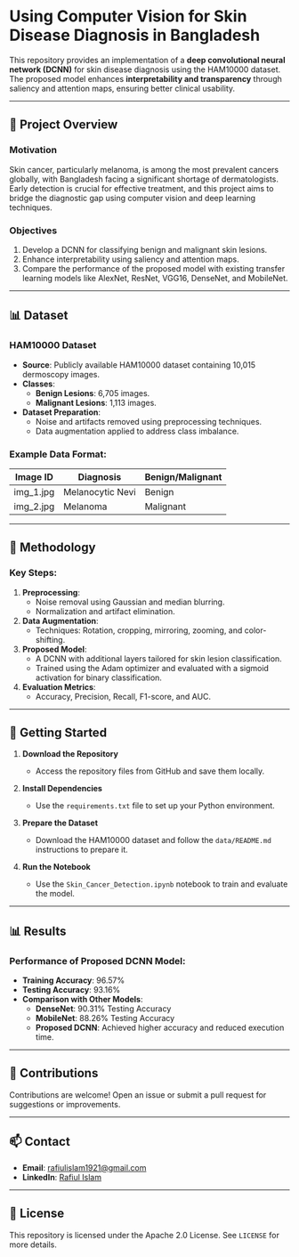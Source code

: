 # Using Computer Vision for Skin Disease Diagnosis in Bangladesh

This repository provides an implementation of a **deep convolutional neural network (DCNN)** for skin disease diagnosis using the HAM10000 dataset. The proposed model enhances **interpretability and transparency** through saliency and attention maps, ensuring better clinical usability.

---

## 📄 Project Overview

### Motivation
Skin cancer, particularly melanoma, is among the most prevalent cancers globally, with Bangladesh facing a significant shortage of dermatologists. Early detection is crucial for effective treatment, and this project aims to bridge the diagnostic gap using computer vision and deep learning techniques.

### Objectives
1. Develop a DCNN for classifying benign and malignant skin lesions.
2. Enhance interpretability using saliency and attention maps.
3. Compare the performance of the proposed model with existing transfer learning models like AlexNet, ResNet, VGG16, DenseNet, and MobileNet.

---

## 📊 Dataset

### HAM10000 Dataset
- **Source**: Publicly available HAM10000 dataset containing 10,015 dermoscopy images.
- **Classes**:
  - **Benign Lesions**: 6,705 images.
  - **Malignant Lesions**: 1,113 images.
- **Dataset Preparation**:
  - Noise and artifacts removed using preprocessing techniques.
  - Data augmentation applied to address class imbalance.

### Example Data Format:
| Image ID       | Diagnosis       | Benign/Malignant |
|----------------|-----------------|------------------|
| img_1.jpg      | Melanocytic Nevi| Benign           |
| img_2.jpg      | Melanoma        | Malignant        |

---

## 🚀 Methodology

### Key Steps:
1. **Preprocessing**:
   - Noise removal using Gaussian and median blurring.
   - Normalization and artifact elimination.
2. **Data Augmentation**:
   - Techniques: Rotation, cropping, mirroring, zooming, and color-shifting.
3. **Proposed Model**:
   - A DCNN with additional layers tailored for skin lesion classification.
   - Trained using the Adam optimizer and evaluated with a sigmoid activation for binary classification.
4. **Evaluation Metrics**:
   - Accuracy, Precision, Recall, F1-score, and AUC.

---

## 🔧 Getting Started

1. **Download the Repository**
   - Access the repository files from GitHub and save them locally.

2. **Install Dependencies**
   - Use the `requirements.txt` file to set up your Python environment.

3. **Prepare the Dataset**
   - Download the HAM10000 dataset and follow the `data/README.md` instructions to prepare it.

4. **Run the Notebook**
   - Use the `Skin_Cancer_Detection.ipynb` notebook to train and evaluate the model.

---

## 📊 Results

### Performance of Proposed DCNN Model:
- **Training Accuracy**: 96.57%
- **Testing Accuracy**: 93.16%
- **Comparison with Other Models**:
  - **DenseNet**: 90.31% Testing Accuracy
  - **MobileNet**: 88.26% Testing Accuracy
  - **Proposed DCNN**: Achieved higher accuracy and reduced execution time.

---

## 🤝 Contributions
Contributions are welcome! Open an issue or submit a pull request for suggestions or improvements.

---

## 📫 Contact
- **Email**: rafiulislam1921@gmail.com  
- **LinkedIn**: [Rafiul Islam](https://www.linkedin.com/in/rafi009)

---

## 📄 License
This repository is licensed under the Apache 2.0 License. See `LICENSE` for more details.
